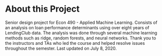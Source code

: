 # About this Project
Senior design project for Econ 490 - Applied Machine Learning. Consists of an analysis on loan performance determinants using over eight years of LendingClub data. The analysis was done through several machine learning methods such as ridge, random forests, and neural networks. Thank you to the instructors and TAs who led the course and helped resolve issues throughout the semester. Last updated on July 8, 2020.
